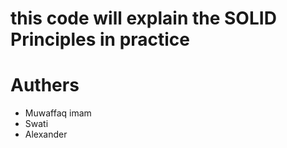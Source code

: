 # this code will explain the SOLID Principles in practice


# Authers 
- Muwaffaq imam
- Swati
- Alexander 
